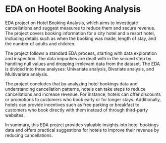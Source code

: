   # EDA on Hootel Booking Analysis

EDA project on Hotel Booking Analysis, which aims to investigate cancellations and suggest measures to reduce them and secure revenue. The project covers booking information for a city hotel and a resort hotel, including details such as when the booking was made, length of stay, and the number of adults and children. 

The project follows a standard EDA process, starting with data exploration and inspection. The data impurities are dealt with in the second step by handling null values and dropping irrelevant data from the dataset. The EDA is divided into three analyses: Univariate analysis, Bivariate analysis, and Multivariate analysis. 

The project concludes that by analyzing hotel bookings data and understanding cancellation patterns, hotels can take steps to reduce cancellations and increase revenue. For instance, hotels can offer discounts or promotions to customers who book early or for longer stays. Additionally, hotels can provide incentives such as free parking or breakfast to customers who book directly with them instead of through third-party websites. 

In summary, this EDA project provides valuable insights into hotel bookings data and offers practical suggestions for hotels to improve their revenue by reducing cancellations.